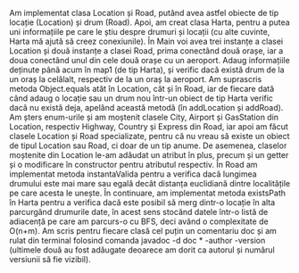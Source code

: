 Am implementat clasa Location și Road, putând avea astfel obiecte de tip locație (Location) și drum (Road).
Apoi, am creat clasa Harta, pentru a putea uni informațiile pe care le știu despre drumuri și locații (cu alte cuvinte, Harta mă ajută să creez conexiunile).
În Main voi avea trei instanțe a clasei Location și două instanțe a clasei Road, prima conectând două orașe, iar a doua conectând unul din cele două orașe cu un aeroport.
Adaug informațiile deținute până acum în map1 (de tip Harta), și verific dacă există drum de la un oraș la celălalt, respectiv de la un oraș la aeroport.
Am suprascris metoda Object.equals atât în Location, cât și în Road, iar de fiecare dată când adaug o locație sau un drum nou într-un obiect de tip Harta verific dacă nu există deja, apelând această metodă (în addLocation și addRoad).
Am șters enum-urile și am moștenit clasele City, Airport și GasStation din Location, respectiv Highway, Country și Express din Road, iar apoi am făcut clasele Location și Road specializate, pentru că nu vreau să existe un obiect de tipul Location sau Road, ci doar de un tip anume.
De asemenea, claselor moștenite din Location le-am adăudat un atribut în plus, precum și un getter și o modificare în constructor pentru atributul respectiv.
În Road am implementat metoda instantaValida pentru a verifica dacă lungimea drumului este mai mare sau egală decât distanța euclidiană dintre localitățile pe care acesta le unește.
În continuare, am implementat metoda existsPath în Harta pentru a verifica dacă este posibil să merg dintr-o locație în alta parcurgând drumurile date, în acest sens stocând datele într-o listă de adiacență pe care am parcurs-o cu BFS, deci având o complexitate de O(n+m).
Am scris pentru fiecare clasă cel puțin un comentariu doc și am rulat din terminal folosind comanda javadoc -d doc * -author -version (ultimele două au fost adăugate deoarece am dorit ca autorul și numărul versiunii să fie vizibil).